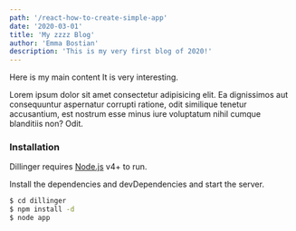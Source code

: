 ```yaml
---
path: '/react-how-to-create-simple-app'
date: '2020-03-01'
title: 'My zzzz Blog'
author: 'Emma Bostian'
description: 'This is my very first blog of 2020!'
---
```


Here is my main content
It is very interesting.

Lorem ipsum dolor sit amet consectetur adipisicing elit. Ea dignissimos
aut consequuntur aspernatur corrupti ratione, odit similique tenetur
accusantium, est nostrum esse minus iure voluptatum nihil cumque
blanditiis non? Odit.



### Installation

Dillinger requires [Node.js](https://nodejs.org/) v4+ to run.

Install the dependencies and devDependencies and start the server.

```sh
$ cd dillinger
$ npm install -d
$ node app
```
